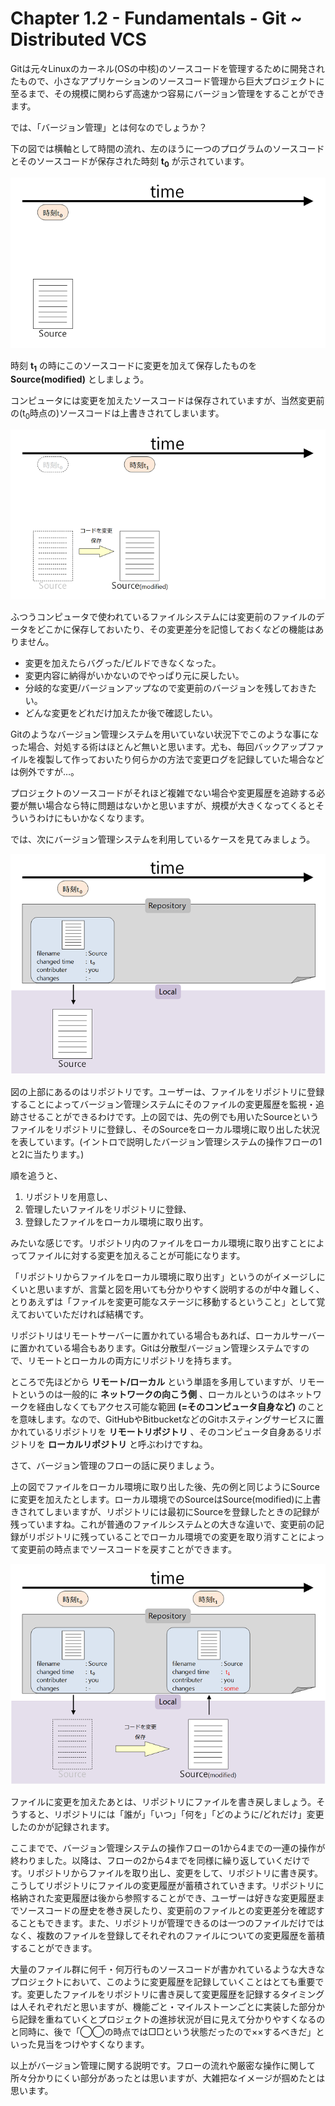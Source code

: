 Chapter 1.2 - Fundamentals - Git ~ Distributed VCS
=======

Gitは元々Linuxのカーネル(OSの中核)のソースコードを管理するために開発されたもので、小さなアプリケーションのソースコード管理から巨大プロジェクトに至るまで、その規模に関わらず高速かつ容易にバージョン管理をすることができます。

では、「バージョン管理」とは何なのでしょうか？

下の図では横軸として時間の流れ、左のほうに一つのプログラムのソースコードとそのソースコードが保存された時刻 **t<sub>0</sub>** が示されています。

![1](./img/1.png)

時刻 **t<sub>1</sub>** の時にこのソースコードに変更を加えて保存したものを **Source(modified)** としましょう。

コンピュータには変更を加えたソースコードは保存されていますが、当然変更前の(t<sub>0</sub>時点の)ソースコードは上書きされてしまいます。

![2](./img/2.png)

ふつうコンピュータで使われているファイルシステムには変更前のファイルのデータをどこかに保存しておいたり、その変更差分を記憶しておくなどの機能はありません。

* 変更を加えたらバグった/ビルドできなくなった。
* 変更内容に納得がいかないのでやっぱり元に戻したい。
* 分岐的な変更/バージョンアップなので変更前のバージョンを残しておきたい。
* どんな変更をどれだけ加えたか後で確認したい。

Gitのようなバージョン管理システムを用いていない状況下でこのような事になった場合、対処する術はほとんど無いと思います。尤も、毎回バックアップファイルを複製して作っておいたり何らかの方法で変更ログを記録していた場合などは例外ですが…。

プロジェクトのソースコードがそれほど複雑でない場合や変更履歴を追跡する必要が無い場合なら特に問題はないかと思いますが、規模が大きくなってくるとそういうわけにもいかなくなります。

では、次にバージョン管理システムを利用しているケースを見てみましょう。

![3](./img/3.png)

図の上部にあるのはリポジトリです。ユーザーは、ファイルをリポジトリに登録することによってバージョン管理システムにそのファイルの変更履歴を監視・追跡させることができるわけです。上の図では、先の例でも用いたSourceというファイルをリポジトリに登録し、そのSourceをローカル環境に取り出した状況を表しています。(イントロで説明したバージョン管理システムの操作フローの1と2に当たります。)

順を追うと、

1. リポジトリを用意し、
2. 管理したいファイルをリポジトリに登録、
3. 登録したファイルをローカル環境に取り出す。

みたいな感じです。リポジトリ内のファイルをローカル環境に取り出すことによってファイルに対する変更を加えることが可能になります。

「リポジトリからファイルをローカル環境に取り出す」というのがイメージしにくいと思いますが、言葉と図を用いても分かりやすく説明するのが中々難しく、とりあえずは「ファイルを変更可能なステージに移動するということ」として覚えておいていただければ結構です。

リポジトリはリモートサーバーに置かれている場合もあれば、ローカルサーバーに置かれている場合もあります。Gitは分散型バージョン管理システムですので、リモートとローカルの両方にリポジトリを持ちます。

ところで先ほどから **リモート/ローカル** という単語を多用していますが、リモートというのは一般的に **ネットワークの向こう側** 、ローカルというのはネットワークを経由しなくてもアクセス可能な範囲 **(=そのコンピュータ自身など)** のことを意味します。なので、GitHubやBitbucketなどのGitホスティングサービスに置かれているリポジトリを **リモートリポジトリ** 、そのコンピュータ自身あるリポジトリを **ローカルリポジトリ** と呼ぶわけですね。

さて、バージョン管理のフローの話に戻りましょう。

上の図でファイルをローカル環境に取り出した後、先の例と同じようにSourceに変更を加えたとします。ローカル環境でのSourceはSource(modified)に上書きされてしまいますが、リポジトリには最初にSourceを登録したときの記録が残っていますね。これが普通のファイルシステムとの大きな違いで、変更前の記録がリポジトリに残っていることでローカル環境での変更を取り消すことによって変更前の時点までソースコードを戻すことができます。

![4](./img/4.png)

ファイルに変更を加えたあとは、リポジトリにファイルを書き戻しましょう。そうすると、リポジトリには「誰が」「いつ」「何を」「どのように/どれだけ」変更したのかが記録されます。

ここまでで、バージョン管理システムの操作フローの1から4までの一連の操作が終わりました。以降は、フローの2から4までを同様に繰り返していくだけです。リポジトリからファイルを取り出し、変更をして、リポジトリに書き戻す。こうしてリポジトリにファイルの変更履歴が蓄積されていきます。リポジトリに格納された変更履歴は後から参照することができ、ユーザーは好きな変更履歴までソースコードの歴史を巻き戻したり、変更前のファイルとの変更差分を確認することもできます。また、リポジトリが管理できるのは一つのファイルだけではなく、複数のファイルを登録してそれぞれのファイルについての変更履歴を蓄積することができます。

大量のファイル群に何千・何万行ものソースコードが書かれているような大きなプロジェクトにおいて、このように変更履歴を記録していくことはとても重要です。変更したファイルをリポジトリに書き戻して変更履歴を記録するタイミングは人それぞれだと思いますが、機能ごと・マイルストーンごとに実装した部分から記録を重ねていくとプロジェクトの進捗状況が目に見えて分かりやすくなるのと同時に、後で「◯◯の時点では□□という状態だったので××するべきだ」といった見当をつけやすくなります。

以上がバージョン管理に関する説明です。フローの流れや厳密な操作に関して所々分かりにくい部分があったとは思いますが、大雑把なイメージが掴めたとは思います。